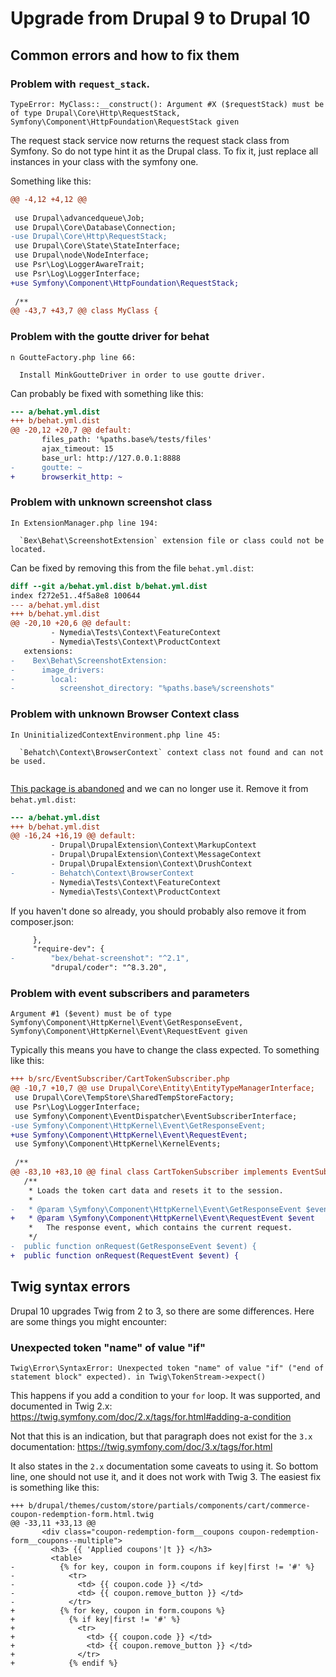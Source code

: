 # Upgrade from Drupal 9 to Drupal 10

## Common errors and how to fix them

### Problem with `request_stack`.

```
TypeError: MyClass::__construct(): Argument #X ($requestStack) must be of type Drupal\Core\Http\RequestStack, Symfony\Component\HttpFoundation\RequestStack given
```

The request stack service now returns the request stack class from Symfony. So do not type hint it as the Drupal class. To fix it, just replace all instances in your class with the symfony one.

Something like this:

```diff
@@ -4,12 +4,12 @@
 
 use Drupal\advancedqueue\Job;
 use Drupal\Core\Database\Connection;
-use Drupal\Core\Http\RequestStack;
 use Drupal\Core\State\StateInterface;
 use Drupal\node\NodeInterface;
 use Psr\Log\LoggerAwareTrait;
 use Psr\Log\LoggerInterface;
+use Symfony\Component\HttpFoundation\RequestStack;
 
 /**
@@ -43,7 +43,7 @@ class MyClass {
```

### Problem with the goutte driver for behat

```
n GoutteFactory.php line 66:
                                                           
  Install MinkGoutteDriver in order to use goutte driver.  

```

Can probably be fixed with something like this:

```diff
--- a/behat.yml.dist
+++ b/behat.yml.dist
@@ -20,12 +20,7 @@ default:
       files_path: '%paths.base%/tests/files'
       ajax_timeout: 15
       base_url: http://127.0.0.1:8888
-      goutte: ~
+      browserkit_http: ~
```

### Problem with unknown screenshot class

```
In ExtensionManager.php line 194:
                                                                                 
  `Bex\Behat\ScreenshotExtension` extension file or class could not be located.  
```

Can be fixed by removing this from the file `behat.yml.dist`:

```diff
diff --git a/behat.yml.dist b/behat.yml.dist
index f272e51..4f5a8e8 100644
--- a/behat.yml.dist
+++ b/behat.yml.dist
@@ -20,10 +20,6 @@ default:
         - Nymedia\Tests\Context\FeatureContext
         - Nymedia\Tests\Context\ProductContext
   extensions:
-    Bex\Behat\ScreenshotExtension:
-      image_drivers:
-        local:
-          screenshot_directory: "%paths.base%/screenshots"
```

### Problem with unknown Browser Context class

```
In UninitializedContextEnvironment.php line 45:
                                                                                 
  `Behatch\Context\BrowserContext` context class not found and can not be used.  
                                                                                 
```

[This package is abandoned](https://github.com/Behatch/contexts) and we can no longer use it. Remove it from `behat.yml.dist`:

```diff
--- a/behat.yml.dist
+++ b/behat.yml.dist
@@ -16,24 +16,19 @@ default:
         - Drupal\DrupalExtension\Context\MarkupContext
         - Drupal\DrupalExtension\Context\MessageContext
         - Drupal\DrupalExtension\Context\DrushContext
-        - Behatch\Context\BrowserContext
         - Nymedia\Tests\Context\FeatureContext
         - Nymedia\Tests\Context\ProductContext
```

If you haven't done so already, you should probably also remove it from composer.json:

```diff
     },
     "require-dev": {
-        "bex/behat-screenshot": "^2.1",
         "drupal/coder": "^8.3.20",
```

### Problem with event subscribers and parameters

```
Argument #1 ($event) must be of type Symfony\Component\HttpKernel\Event\GetResponseEvent, Symfony\Component\HttpKernel\Event\RequestEvent given
```

Typically this means you have to change the class expected. To something like this:

```diff
+++ b/src/EventSubscriber/CartTokenSubscriber.php
@@ -10,7 +10,7 @@ use Drupal\Core\Entity\EntityTypeManagerInterface;
 use Drupal\Core\TempStore\SharedTempStoreFactory;
 use Psr\Log\LoggerInterface;
 use Symfony\Component\EventDispatcher\EventSubscriberInterface;
-use Symfony\Component\HttpKernel\Event\GetResponseEvent;
+use Symfony\Component\HttpKernel\Event\RequestEvent;
 use Symfony\Component\HttpKernel\KernelEvents;
 
 /**
@@ -83,10 +83,10 @@ final class CartTokenSubscriber implements EventSubscriberInterface {
   /**
    * Loads the token cart data and resets it to the session.
    *
-   * @param \Symfony\Component\HttpKernel\Event\GetResponseEvent $event
+   * @param \Symfony\Component\HttpKernel\Event\RequestEvent $event
    *   The response event, which contains the current request.
    */
-  public function onRequest(GetResponseEvent $event) {
+  public function onRequest(RequestEvent $event) {
```

## Twig syntax errors

Drupal 10 upgrades Twig from 2 to 3, so there are some differences. Here are some things you might encounter:

### Unexpected token "name" of value "if"

```
Twig\Error\SyntaxError: Unexpected token "name" of value "if" ("end of statement block" expected). in Twig\TokenStream->expect()
```

This happens if you add a condition to your `for` loop. It was supported, and documented in Twig 2.x: https://twig.symfony.com/doc/2.x/tags/for.html#adding-a-condition

Not that this is an indication, but that paragraph does not exist for the `3.x` documentation: https://twig.symfony.com/doc/3.x/tags/for.html

It also states in the `2.x` documentation some caveats to using it. So bottom line, one should not use it, and it does not work with Twig 3. The easiest fix is something like this:

```
+++ b/drupal/themes/custom/store/partials/components/cart/commerce-coupon-redemption-form.html.twig
@@ -33,11 +33,13 @@
       <div class="coupon-redemption-form__coupons coupon-redemption-form__coupons--multiple">
         <h3> {{ 'Applied coupons'|t }} </h3>
         <table>
-          {% for key, coupon in form.coupons if key|first != '#' %}
-            <tr>
-              <td> {{ coupon.code }} </td>
-              <td> {{ coupon.remove_button }} </td>
-            </tr>
+          {% for key, coupon in form.coupons %}
+            {% if key|first != '#' %}
+              <tr>
+                <td> {{ coupon.code }} </td>
+                <td> {{ coupon.remove_button }} </td>
+              </tr>
+            {% endif %}
```
